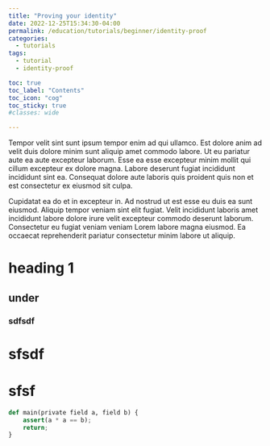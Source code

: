 ```yaml
---
title: "Proving your identity"
date: 2022-12-25T15:34:30-04:00
permalink: /education/tutorials/beginner/identity-proof
categories:
  - tutorials
tags:
  - tutorial
  - identity-proof

toc: true
toc_label: "Contents"
toc_icon: "cog"
toc_sticky: true 
#classes: wide

---
```


Tempor velit sint sunt ipsum tempor enim ad qui ullamco. Est dolore anim ad velit duis dolore minim sunt aliquip amet commodo labore. Ut eu pariatur aute ea aute excepteur laborum. Esse ea esse excepteur minim mollit qui cillum excepteur ex dolore magna. Labore deserunt fugiat incididunt incididunt sint ea. Consequat dolore aute laboris quis proident quis non et est consectetur ex eiusmod sit culpa.

Cupidatat ea do et in excepteur in. Ad nostrud ut est esse eu duis ea sunt eiusmod. Aliquip tempor veniam sint elit fugiat. Velit incididunt laboris amet incididunt labore dolore irure velit excepteur commodo deserunt laborum. Consectetur eu fugiat veniam veniam Lorem labore magna eiusmod. Ea occaecat reprehenderit pariatur consectetur minim labore ut aliquip.


# heading 1
## under
### sdfsdf
# sfsdf
# sfsf


```python
def main(private field a, field b) {
    assert(a * a == b);
    return;
}
```
